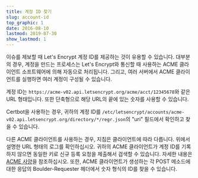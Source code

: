 ```yaml
---
title: 계정 ID 찾기
slug: account-id
top_graphic: 1
date: 2016-08-10
lastmod: 2019-07-30
show_lastmod: 1
---
```



이슈를 제보할 때 Let's Encrypt 계정 ID를 제공하는 것이 유용할 수 있습니다. 대부분의 경우, 계정을 만드는 프로세스는 Let's Encrypt와 통신할 때 사용하는 ACME 클라이언트 소프트웨어에 의해 자동으로 처리됩니다. 그리고, 여러 서버에서 ACME 클라이언트를 실행하면 여러 계정이 구성될 수 있습니다.

계정 ID는 `https://acme-v02.api.letsencrypt.org/acme/acct/12345678`와 같은 URL 형태입니다. 또한 단축형으로 해당 URL의 끝에 있는 숫자를 사용할 수 있습니다.

Certbot을 사용하는 경우, 귀하의 계정 ID를 `/etc/letsencrypt/accounts/acme-v02.api.letsencrypt.org/directory/*/regr.json`의 "uri" 필드에서 확인하고 찾을 수 있습니다.

다른 ACME 클라이언트를 사용하는 경우, 지침은 클라이언트에 따라 다릅니다. 위에서 설명한 URL 형태의 로그를 확인하십시오. 귀하의 ACME 클라이언트가 계정 ID를 기록하지 않으면 동일한 키로 신규 등록 요청을 제출해서 검색할 수 있습니다. 자세한 내용은 [ACME 사양](https://tools.ietf.org/html/rfc8555#section-7.3)을 참조하십시오.
또한, ACME 클라이언트가 생성하는 각 POST 메소드에 대한 응답의 Boulder-Requester 헤더에서 숫자 형식의 ID를 찾을 수 있습니다.
